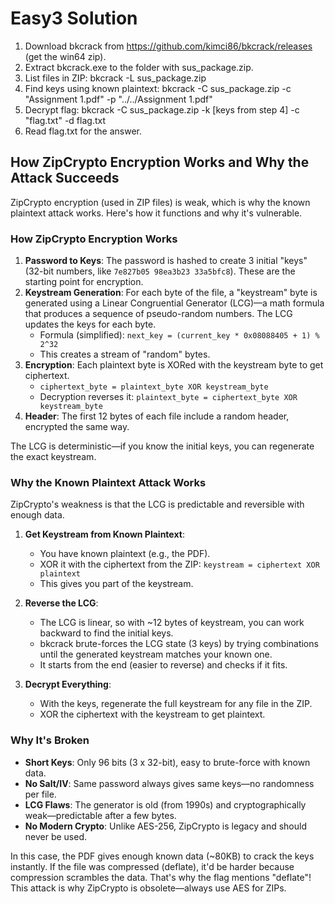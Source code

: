 # Easy3 Solution

1. Download bkcrack from https://github.com/kimci86/bkcrack/releases (get the win64 zip).
2. Extract bkcrack.exe to the folder with sus_package.zip.
3. List files in ZIP: bkcrack -L sus_package.zip
4. Find keys using known plaintext: bkcrack -C sus_package.zip -c "Assignment 1.pdf" -p "../../Assignment 1.pdf"
5. Decrypt flag: bkcrack -C sus_package.zip -k [keys from step 4] -c "flag.txt" -d flag.txt
6. Read flag.txt for the answer.

## How ZipCrypto Encryption Works and Why the Attack Succeeds

ZipCrypto encryption (used in ZIP files) is weak, which is why the known plaintext attack works. Here's how it functions and why it's vulnerable.

### How ZipCrypto Encryption Works
1. **Password to Keys**: The password is hashed to create 3 initial "keys" (32-bit numbers, like `7e827b05 98ea3b23 33a5bfc8`). These are the starting point for encryption.
2. **Keystream Generation**: For each byte of the file, a "keystream" byte is generated using a Linear Congruential Generator (LCG)—a math formula that produces a sequence of pseudo-random numbers. The LCG updates the keys for each byte.
   - Formula (simplified): `next_key = (current_key * 0x08088405 + 1) % 2^32`
   - This creates a stream of "random" bytes.
3. **Encryption**: Each plaintext byte is XORed with the keystream byte to get ciphertext.
   - `ciphertext_byte = plaintext_byte XOR keystream_byte`
   - Decryption reverses it: `plaintext_byte = ciphertext_byte XOR keystream_byte`
4. **Header**: The first 12 bytes of each file include a random header, encrypted the same way.

The LCG is deterministic—if you know the initial keys, you can regenerate the exact keystream.

### Why the Known Plaintext Attack Works
ZipCrypto's weakness is that the LCG is predictable and reversible with enough data.

1. **Get Keystream from Known Plaintext**:
   - You have known plaintext (e.g., the PDF).
   - XOR it with the ciphertext from the ZIP: `keystream = ciphertext XOR plaintext`
   - This gives you part of the keystream.

2. **Reverse the LCG**:
   - The LCG is linear, so with ~12 bytes of keystream, you can work backward to find the initial keys.
   - bkcrack brute-forces the LCG state (3 keys) by trying combinations until the generated keystream matches your known one.
   - It starts from the end (easier to reverse) and checks if it fits.

3. **Decrypt Everything**:
   - With the keys, regenerate the full keystream for any file in the ZIP.
   - XOR the ciphertext with the keystream to get plaintext.

### Why It's Broken
- **Short Keys**: Only 96 bits (3 x 32-bit), easy to brute-force with known data.
- **No Salt/IV**: Same password always gives same keys—no randomness per file.
- **LCG Flaws**: The generator is old (from 1990s) and cryptographically weak—predictable after a few bytes.
- **No Modern Crypto**: Unlike AES-256, ZipCrypto is legacy and should never be used.

In this case, the PDF gives enough known data (~80KB) to crack the keys instantly. If the file was compressed (deflate), it'd be harder because compression scrambles the data. That's why the flag mentions "deflate"! This attack is why ZipCrypto is obsolete—always use AES for ZIPs.